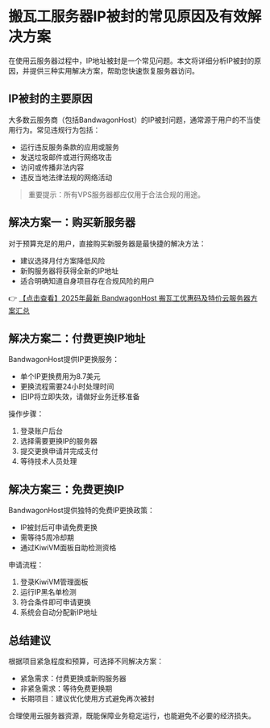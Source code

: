 # 搬瓦工服务器IP被封的常见原因及有效解决方案

在使用云服务器过程中，IP地址被封是一个常见问题。本文将详细分析IP被封的原因，并提供三种实用解决方案，帮助您快速恢复服务器访问。

## IP被封的主要原因

大多数云服务商（包括BandwagonHost）的IP被封问题，通常源于用户的不当使用行为。常见违规行为包括：

- 运行违反服务条款的应用或服务
- 发送垃圾邮件或进行网络攻击
- 访问或传播非法内容
- 违反当地法律法规的网络活动

> 重要提示：所有VPS服务器都应仅用于合法合规的用途。

## 解决方案一：购买新服务器

对于预算充足的用户，直接购买新服务器是最快捷的解决方法：

- 建议选择月付方案降低风险
- 新购服务器将获得全新的IP地址
- 适合明确知道自身项目存在合规风险的用户

👉 [【点击查看】2025年最新 BandwagonHost 搬瓦工优惠码及特价云服务器方案汇总](https://bit.ly/banwagon)

## 解决方案二：付费更换IP地址

BandwagonHost提供IP更换服务：

- 单个IP更换费用为8.7美元
- 更换流程需要24小时处理时间
- 旧IP将立即失效，请做好业务迁移准备

操作步骤：
1. 登录账户后台
2. 选择需要更换IP的服务器
3. 提交更换申请并完成支付
4. 等待技术人员处理

## 解决方案三：免费更换IP

BandwagonHost提供独特的免费IP更换政策：

- IP被封后可申请免费更换
- 需等待5周冷却期
- 通过KiwiVM面板自助检测资格

申请流程：
1. 登录KiwiVM管理面板
2. 运行IP黑名单检测
3. 符合条件即可申请更换
4. 系统会自动分配新IP地址

## 总结建议

根据项目紧急程度和预算，可选择不同解决方案：

- 紧急需求：付费更换或新购服务器
- 非紧急需求：等待免费更换期
- 长期项目：建议优化使用方式避免再次被封

合理使用云服务器资源，既能保障业务稳定运行，也能避免不必要的经济损失。